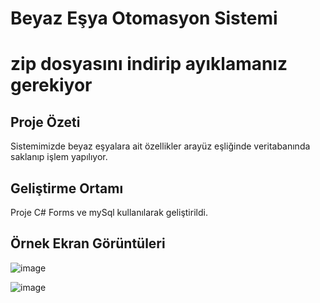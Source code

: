 # Beyaz Eşya Otomasyon Sistemi
# zip dosyasını indirip ayıklamanız gerekiyor

## Proje Özeti 
Sistemimizde beyaz eşyalara ait özellikler arayüz eşliğinde veritabanında saklanıp işlem yapılıyor.


## Geliştirme Ortamı
Proje C# Forms ve mySql kullanılarak geliştirildi. 


## Örnek Ekran Görüntüleri

![image](https://github.com/emrebktas/b_EsyaOtomasyon/assets/114289134/946d9875-d93f-4196-b46a-271579d2490e)

![image](https://github.com/emrebktas/b_EsyaOtomasyon/assets/114289134/07165035-01be-4a7c-b523-02ca771a20ff)



